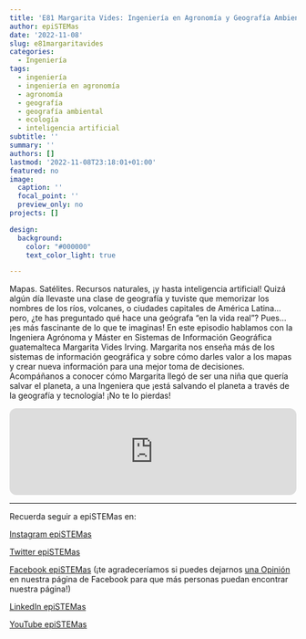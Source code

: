 ```yaml
---
title: 'E81 Margarita Vides: Ingeniería en Agronomía y Geografía Ambiental'
author: epiSTEMas
date: '2022-11-08'
slug: e81margaritavides
categories:
  - Ingeniería
tags:
  - ingeniería
  - ingeniería en agronomía
  - agronomía
  - geografía
  - geografía ambiental
  - ecología
  - inteligencia artificial
subtitle: ''
summary: ''
authors: []
lastmod: '2022-11-08T23:18:01+01:00'
featured: no
image:
  caption: ''
  focal_point: ''
  preview_only: no
projects: []

design:
  background:
    color: "#000000"
    text_color_light: true

---
```


Mapas. Satélites. Recursos naturales, ¡y hasta inteligencia artificial! Quizá algún día llevaste una clase de geografía y tuviste que memorizar los nombres de los ríos, volcanes, o ciudades capitales de América Latina…pero, ¿te has preguntado qué hace una geógrafa “en la vida real”? Pues...¡es más fascinante de lo que te imaginas! En este episodio hablamos con la Ingeniera Agrónoma y Máster en Sistemas de Información Geográfica guatemalteca Margarita Vides Irving. Margarita nos enseña más de los sistemas de información geográfica y sobre cómo darles valor a los mapas y crear nueva información para una mejor toma de decisiones. Acompáñanos a conocer cómo Margarita llegó de ser una niña que quería salvar el planeta, a una Ingeniera que ¡está salvando el planeta a través de la geografía y tecnología! ¡No te lo pierdas!

<iframe style="border-radius:12px" src="https://open.spotify.com/embed/episode/6axClXJ8IjWXx2twOUmN2o?utm_source=generator&theme=0" width="100%" height="152" frameBorder="0" allowfullscreen="" allow="autoplay; clipboard-write; encrypted-media; fullscreen; picture-in-picture" loading="lazy"></iframe>

- - - - -

Recuerda seguir a epiSTEMas en:

[Instagram epiSTEMas](https://www.instagram.com/epistemas/)  

[Twitter epiSTEMas](https://twitter.com/epiSTEMas_Pod)

[Facebook epiSTEMas](https://www.facebook.com/epiSTEMasPod) (¡te agradeceríamos si puedes dejarnos [una Opinión](https://www.facebook.com/epiSTEMasPod/reviews/) en nuestra página de Facebook para que más personas puedan encontrar nuestra página!)

[LinkedIn epiSTEMas](https://www.linkedin.com/company/epistemas-podcast/)

[YouTube epiSTEMas](https://www.youtube.com/@epistemaspodcast)

